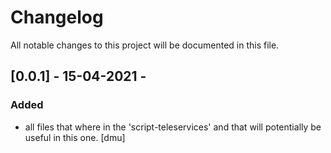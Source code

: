 # Changelog
All notable changes to this project will be documented in this file.


## [0.0.1] - 15-04-2021 -
### Added
  - all files that where in the 'script-teleservices'
    and that will potentially be useful in this one. [dmu]